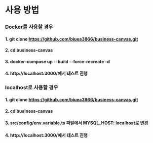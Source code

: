 # 사용 방법

###  Docker를 사용할 경우
#### 1. git clone https://github.com/biuea3866/business-canvas.git
#### 2. cd business-canvas
#### 3. docker-compose up --build --force-recreate -d 
#### 4. http://localhost:3000/에서 테스트 진행

###  localhost로 사용할 경우
#### 1. git clone https://github.com/biuea3866/business-canvas.git
#### 2. cd business-canvas
#### 3. src/config/env.variable.ts 파일에서 MYSQL_HOST: localhost로 변경 
#### 4. http://localhost:3000/에서 테스트 진행